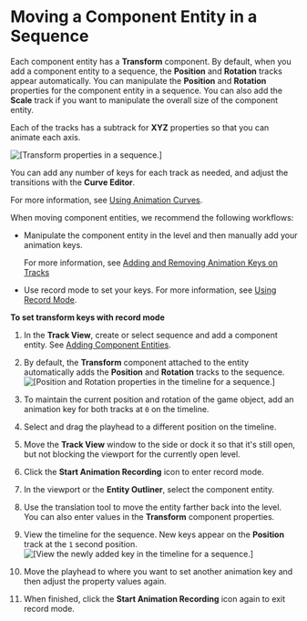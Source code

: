# Moving a Component Entity in a Sequence<a name="cinematics-moving-a-component-entity"></a>

Each component entity has a **Transform** component\. By default, when you add a component entity to a sequence, the **Position** and **Rotation** tracks appear automatically\. You can manipulate the **Position** and **Rotation** properties for the component entity in a sequence\. You can also add the **Scale** track if you want to manipulate the overall size of the component entity\.

 Each of the tracks has a subtrack for **XYZ** properties so that you can animate each axis\.

![\[Transform properties in a sequence.\]](http://docs.aws.amazon.com/lumberyard/latest/userguide/images/cinematics-track-view-editor-moving-component-entity-1.png)

You can add any number of keys for each track as needed, and adjust the transitions with the ****Curve Editor****\. 

For more information, see [Using Animation Curves](cinematics-track-view-editor-animation-curves.md)\.

When moving component entities, we recommend the following workflows:
+ Manipulate the component entity in the level and then manually add your animation keys\. 

  For more information, see [Adding and Removing Animation Keys on Tracks](adding-removing-animation-keys-on-tracks.md)
+ Use record mode to set your keys\. For more information, see [Using Record Mode](cinematics-using-record-mode.md)\.

**To set transform keys with record mode**

1. In the **Track View**, create or select sequence and add a component entity\. See [Adding Component Entities](cinematics-adding-component-entities.md)\.

1. By default, the **Transform** component attached to the entity automatically adds the **Position** and **Rotation** tracks to the sequence\.  
![\[Position and Rotation properties in the timeline for a sequence.\]](http://docs.aws.amazon.com/lumberyard/latest/userguide/images/cinematics-track-view-editor-using-record-mode-1.png)

1. To maintain the current position and rotation of the game object, add an animation key for both tracks at `0` on the timeline\.

1. Select and drag the playhead to a different position on the timeline\.

1. Move the **Track View** window to the side or dock it so that it's still open, but not blocking the viewport for the currently open level\.

1. Click the **Start Animation Recording** icon to enter record mode\.

1. In the viewport or the **Entity Outliner**, select the component entity\.

1. Use the translation tool to move the entity farther back into the level\. You can also enter values in the **Transform** component properties\.

1. View the timeline for the sequence\. New keys appear on the **Position** track at the `1` second position\.  
![\[View the newly added key in the timeline for a sequence.\]](http://docs.aws.amazon.com/lumberyard/latest/userguide/images/cinematics-track-view-editor-using-record-mode-3.png)

1. Move the playhead to where you want to set another animation key and then adjust the property values again\.

1. When finished, click the **Start Animation Recording** icon again to exit record mode\.